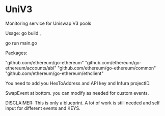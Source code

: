 # UniV3
Monitoring service for Uniswap V3 pools

Usage: 
go build , 

go run main.go

Packages: 

"github.com/ethereum/go-ethereum"
"github.com/ethereum/go-ethereum/accounts/abi"
"github.com/ethereum/go-ethereum/common"
"github.com/ethereum/go-ethereum/ethclient"

You need to add you HexToAddress and API key and Infura projectID.


SwapEvent at bottom. you can modify as needed for custom events.

DISCLAIMER: This is only a blueprint. A lot of work is still needed and self input for different events and KEYS.

